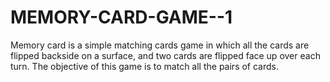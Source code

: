 # MEMORY-CARD-GAME--1
Memory card is a simple matching cards game in which all the cards are flipped backside on a surface, and two cards are flipped face up over each turn. The objective of this game is to match all the pairs of cards.
